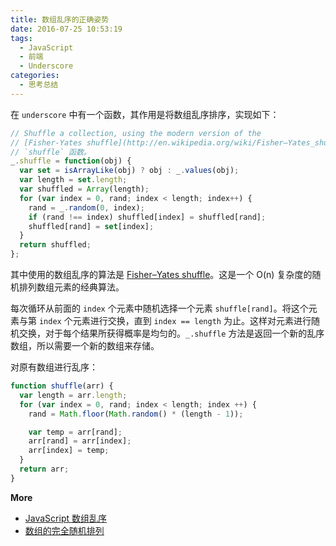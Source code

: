 ```yaml
---
title: 数组乱序的正确姿势
date: 2016-07-25 10:53:19
tags:
  - JavaScript
  - 前端
  - Underscore
categories:
  - 思考总结
---
```


在 `underscore` 中有一个函数，其作用是将数组乱序排序，实现如下：

``` js
// Shuffle a collection, using the modern version of the
// [Fisher-Yates shuffle](http://en.wikipedia.org/wiki/Fisher–Yates_shuffle).
// `shuffle` 函数。
_.shuffle = function(obj) {
  var set = isArrayLike(obj) ? obj : _.values(obj);
  var length = set.length;
  var shuffled = Array(length);
  for (var index = 0, rand; index < length; index++) {
    rand = _.random(0, index);
    if (rand !== index) shuffled[index] = shuffled[rand];
    shuffled[rand] = set[index];
  }
  return shuffled;
};
```
<!--more-->

其中使用的数组乱序的算法是 [Fisher–Yates shuffle](https://en.wikipedia.org/wiki/Fisher%E2%80%93Yates_shuffle)。这是一个 O(n) 复杂度的随机排列数组元素的经典算法。

每次循环从前面的 `index` 个元素中随机选择一个元素 `shuffle[rand]`。将这个元素与第 `index` 个元素进行交换，直到 `index == length` 为止。这样对元素进行随机交换，对于每个结果所获得概率是均匀的。`_.shuffle` 方法是返回一个新的乱序数组，所以需要一个新的数组来存储。

对原有数组进行乱序：

``` js
function shuffle(arr) {
  var length = arr.length;
  for (var index = 0, rand; index < length; index ++) {
    rand = Math.floor(Math.random() * (length - 1));

    var temp = arr[rand];
    arr[rand] = arr[index];
    arr[index] = temp;
  }
  return arr;
}
```

**More**
- [JavaScript 数组乱序](https://github.com/hanzichi/underscore-analysis/issues/15)
- [数组的完全随机排列](https://www.h5jun.com/post/array-shuffle.html)
